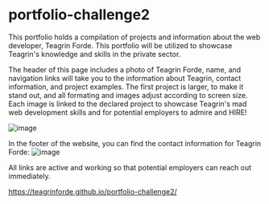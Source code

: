 # portfolio-challenge2

This portfolio holds a compilation of projects and information about the web developer, Teagrin Forde. This portfolio will be utilized to showcase Teagrin's knowledge and skills in the private sector.

The header of this page includes a photo of Teagrin Forde, name, and navigation links will take you to the information about Teagrin, contact information, and project examples. The first project is larger, to make it stand out, and all formating and images adjust according to screen size. Each image is linked to the declared project  to showcase Teagrin's mad web development skills and for potential employers to admire and HIRE!

![image](https://user-images.githubusercontent.com/101753839/175116490-b53ca0c2-7abc-43a9-b11a-c880ebbe7d37.png)

In the footer of the website, you can find the contact information for Teagrin Forde: ![image](https://user-images.githubusercontent.com/101753839/175117252-1aab44a6-fe8b-48dd-b4c5-fe2af76502b3.png)

All links are active and working so that potential employers can reach out immediately.

https://teagrinforde.github.io/portfolio-challenge2/
